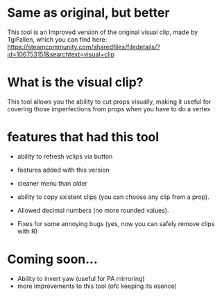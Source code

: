 # Same as original, but better
 This tool is an Improved version of the original visual clip, made by TgiFallen, which you can find here: https://steamcommunity.com/sharedfiles/filedetails/?id=106753151&searchtext=visual+clip
 
# What is the visual clip?
 This tool allows you the ability to cut props visually, making it useful for covering those imperfections from props when you have to do a vertex

# features that had this tool
 * ability to refresh vclips via button

* features added with this version
 * cleaner menu than older
 * ability to copy existent clips (you can choose any clip from a prop).
 * Allowed decimal numbers (no more rounded values).
 * Fixes for some annoying bugs (yes, now you can safely remove clips with R)

# Coming soon...
 * Ability to invert yaw (useful for PA mirroring)
 * more improvements to this tool (ofc keeping its esence)

